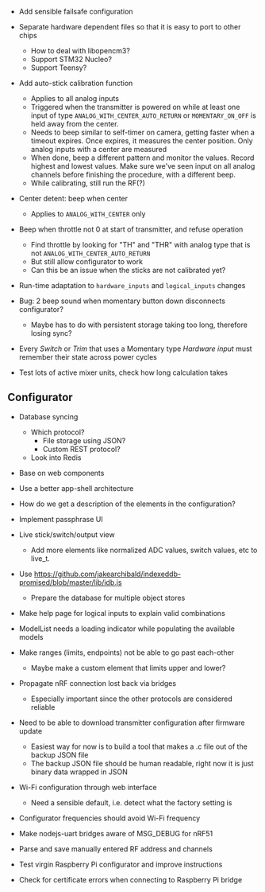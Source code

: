 
- Add sensible failsafe configuration

- Separate hardware dependent files so that it is easy to port to other chips
  - How to deal with libopencm3?
  - Support STM32 Nucleo?
  - Support Teensy?

- Add auto-stick calibration function
    - Applies to all analog inputs
    - Triggered when the transmitter is powered on while at least one input
      of type `ANALOG_WITH_CENTER_AUTO_RETURN` or `MOMENTARY_ON_OFF` is
      held away from the center.
    - Needs to beep similar to self-timer on camera, getting faster when a
      timeout expires. Once expires, it measures the center position.
      Only analog inputs with a center are measured
    - When done, beep a different pattern and monitor the values. Record highest
      and lowest values. Make sure we've seen input on all analog channels
      before finishing the procedure, with a different beep.
    - While calibrating, still run the RF(?)

- Center detent: beep when center
  - Applies to `ANALOG_WITH_CENTER` only

- Beep when throttle not 0 at start of transmitter, and refuse operation
  - Find throttle by looking for "TH" and "THR" with analog type that is not `ANALOG_WITH_CENTER_AUTO_RETURN`
  - But still allow configurator to work
  - Can this be an issue when the sticks are not calibrated yet?

- Run-time adaptation to `hardware_inputs` and `logical_inputs` changes

- Bug: 2 beep sound when momentary button down disconnects configurator?
  - Maybe has to do with persistent storage taking too long, therefore losing sync?

- Every *Switch* or *Trim* that uses a Momentary type *Hardware input* must remember their state across power cycles

- Test lots of active mixer units, check how long calculation takes


## Configurator
- Database syncing
  - Which protocol?
    - File storage using JSON?
    - Custom REST protocol?
  - Look into Redis



- Base on web components
- Use a better app-shell architecture

- How do we get a description of the elements in the configuration?

- Implement passphrase UI

- Live stick/switch/output view
  - Add more elements like normalized ADC values, switch values, etc to live_t.

- Use https://github.com/jakearchibald/indexeddb-promised/blob/master/lib/idb.js
  - Prepare the database for multiple object stores

- Make help page for logical inputs to explain valid combinations

- ModelList needs a loading indicator while populating the available models

- Make ranges (limits, endpoints) not be able to go past each-other
  - Maybe make a custom element that limits upper and lower?

- Propagate nRF connection lost back via bridges
  - Especially important since the other protocols are considered reliable

- Need to be able to download transmitter configuration after firmware update
  - Easiest way for now is to build a tool that makes a .c file out of the backup JSON file
  - The backup JSON file should be human readable, right now it is just binary data wrapped in JSON

- Wi-Fi configuration through web interface
  - Need a sensible default, i.e. detect what the factory setting is
- Configurator frequencies should avoid Wi-Fi frequency

- Make nodejs-uart bridges aware of MSG_DEBUG for nRF51

- Parse and save manually entered RF address and channels

- Test virgin Raspberry Pi configurator and improve instructions
- Check for certificate errors when connecting to Raspberry Pi bridge


